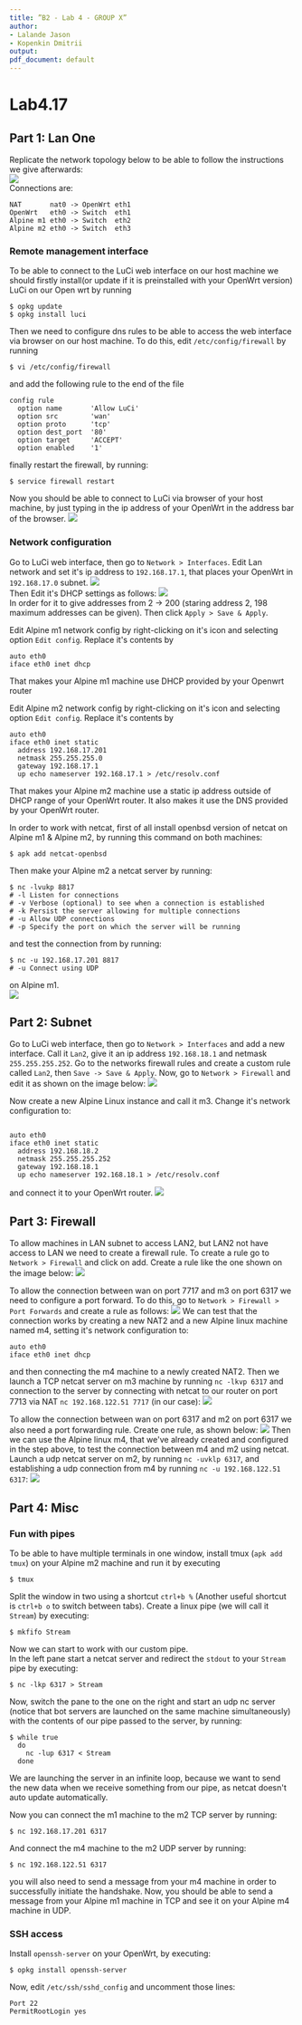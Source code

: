 ```yaml
---
title: ”B2 - Lab 4 - GROUP X”
author:
- Lalande Jason
- Kopenkin Dmitrii
output:
pdf_document: default
---
```


# Lab4.17

## Part 1: Lan One

Replicate the network topology below to be able to follow the instructions we give afterwards:<br>
![](./images/2021-01-18_09-36.png)<br>
Connections are: 
```
NAT       nat0 -> OpenWrt eth1
OpenWrt   eth0 -> Switch  eth1
Alpine m1 eth0 -> Switch  eth2
Alpine m2 eth0 -> Switch  eth3
```

### Remote management interface

To be able to connect to the LuCi web interface on our host machine we should firstly install(or update if it is preinstalled with your OpenWrt version) LuCi on our Open wrt by running
```shell
$ opkg update
$ opkg install luci
```
Then we need to configure dns rules to be able to access the web interface via browser on our host machine. To do this, edit `/etc/config/firewall` by running
```shell
$ vi /etc/config/firewall
```
and add the following rule to the end of the file
```
config rule
  option name       'Allow LuCi'
  option src        'wan'
  option proto      'tcp'
  option dest_port  '80'
  option target     'ACCEPT'
  option enabled    '1'
```
finally restart the firewall, by running:
```shell
$ service firewall restart
```
Now you should be able to connect to LuCi via browser of your host machine, by just typing in the ip address of your OpenWrt in the address bar of the browser.
![](./images/2021-01-18_10-08.png) 
### Network configuration

Go to LuCi web interface, then go to `Network > Interfaces`.
Edit Lan network and set it's ip address to `192.168.17.1`, that places your OpenWrt in `192.168.17.0` subnet.
![](./images/2021-01-18_10-59.png)<br>
Then Edit it's DHCP settings as follows:
![](images/2021-01-18_10-59_1.png)<br>
In order for it to give addresses from 2 -> 200 (staring address 2, 198 maximum addresses can be given). Then click `Apply > Save & Apply`.

Edit Alpine m1 network config by right-clicking on it's icon and selecting option `Edit config`. Replace it's contents by
```
auto eth0
iface eth0 inet dhcp
```
That makes your Alpine m1 machine use DHCP provided by your Openwrt router


Edit Alpine m2 network config by right-clicking on it's icon and selecting option `Edit config`. Replace it's contents by
```
auto eth0
iface eth0 inet static
  address 192.168.17.201
  netmask 255.255.255.0
  gateway 192.168.17.1
  up echo nameserver 192.168.17.1 > /etc/resolv.conf
```
That makes your Alpine m2 machine use a static ip address outside of DHCP range of your OpenWrt router. It also makes it use the DNS provided by your OpenWrt router.

In order to work with netcat, first of all install openbsd version of netcat on Alpine m1 & Alpine m2, by running this command on both machines:
```shell
$ apk add netcat-openbsd
```

Then make your Alpine m2 a netcat server by running:
```shell
$ nc -lvukp 8817
# -l Listen for connections
# -v Verbose (optional) to see when a connection is established
# -k Persist the server allowing for multiple connections
# -u Allow UDP connections
# -p Specify the port on which the server will be running
```

and test the connection from by running:
```shell
$ nc -u 192.168.17.201 8817
# -u Connect using UDP
```
on Alpine m1.<br>
![](./images/2021-01-18_10-57.png)

## Part 2: Subnet
Go to LuCi web interface, then go to `Network > Interfaces` and add a new interface. Call it `Lan2`, give it an ip address `192.168.18.1` and netmask `255.255.255.252`. Go to the networks firewall rules and create a custom rule called `Lan2`, then `Save -> Save & Apply`. Now, go to `Network > Firewall` and edit it as shown on the image below:
![](./images/2021-01-18_12-12.png)

Now create a new Alpine Linux instance and call it m3. Change it's network configuration to:
```

auto eth0
iface eth0 inet static
  address 192.168.18.2
  netmask 255.255.255.252
  gateway 192.168.18.1
  up echo nameserver 192.168.18.1 > /etc/resolv.conf
```
and connect it to your OpenWrt router.
![](./images/2021-01-18_12-15.png)

## Part 3: Firewall 

To allow machines in LAN subnet to access LAN2, but LAN2 not have access to LAN we need to create a firewall rule. To create a rule go to `Network > Firewall` and click on add.
Create a rule like the one shown on the image below:
![](./images/2021-01-18_13-21.png)

To allow the connection between wan on port 7717 and m3 on port 6317 we need to configure a port forward. To do this, go to `Network > Firewall > Port Forwards` and create a rule as follows:
![](./images/2021-01-18_13-24.png)
We can test that the connection works by creating a new NAT2 and a new Alpine linux machine named m4, setting it's network configuration to: 
```
auto eth0
iface eth0 inet dhcp
```
and then connecting the m4 machine to a newly created NAT2.
Then we launch a TCP netcat server on m3 machine by running `nc -lkvp 6317` and connection to the server by connecting with netcat to our router on port 7713 via NAT `nc 192.168.122.51 7717` (in our case):
![](./images/2021-01-18_13-32.png)

To allow the connection between wan on port 6317 and m2 on port 6317 we also need a port forwarding rule. Create one rule, as shown below:
![](./images/2021-01-18_13-34.png)
Then we can use the Alpine linux m4, that we've already created and configured in the step above, to test the connection between m4 and m2 using netcat. Launch a udp netcat server on m2, by running `nc -uvklp 6317`, and establishing a udp connection from m4 by running `nc -u 192.168.122.51 6317`:
![](./images/2021-01-18_13-39.png)
## Part 4: Misc

### Fun with pipes
To be able to have multiple terminals in one window, install tmux (`apk add tmux`) on your Alpine m2 machine and run it by executing
```shell
$ tmux
```
Split the window in two using a shortcut `ctrl+b %` (Another useful shortcut is `ctrl+b o` to switch between tabs). Create a linux pipe (we will call it `Stream`) by executing:
```shell
$ mkfifo Stream
```
Now we can start to work with our custom pipe.<br>
In the left pane start a netcat server and redirect the `stdout` to your `Stream` pipe by executing:
```shell
$ nc -lkp 6317 > Stream
```
Now, switch the pane to the one on the right and start an udp nc server (notice that bot servers are launched on the same machine simultaneously) with the contents of our pipe passed to the server, by running:
```shell
$ while true
  do
    nc -lup 6317 < Stream
  done
```
We are launching the server in an infinite loop, because we want to send the new data when we receive something from our pipe, as netcat doesn't auto update automatically.

Now you can connect the m1 machine to the m2 TCP server by running:
```shell
$ nc 192.168.17.201 6317
```
And connect the m4 machine to the m2 UDP server by running:
```shell
$ nc 192.168.122.51 6317
```
you will also need to send a message from your m4 machine in order to successfully initiate the handshake. Now, you should be able to send a message from your Alpine m1 machine in TCP and see it on your Alpine m4 machine in UDP.

### SSH access

Install `openssh-server` on your OpenWrt, by executing:
```shell
$ opkg install openssh-server
```
Now, edit `/etc/ssh/sshd_config` and uncomment those lines:
```
Port 22
PermitRootLogin yes
```